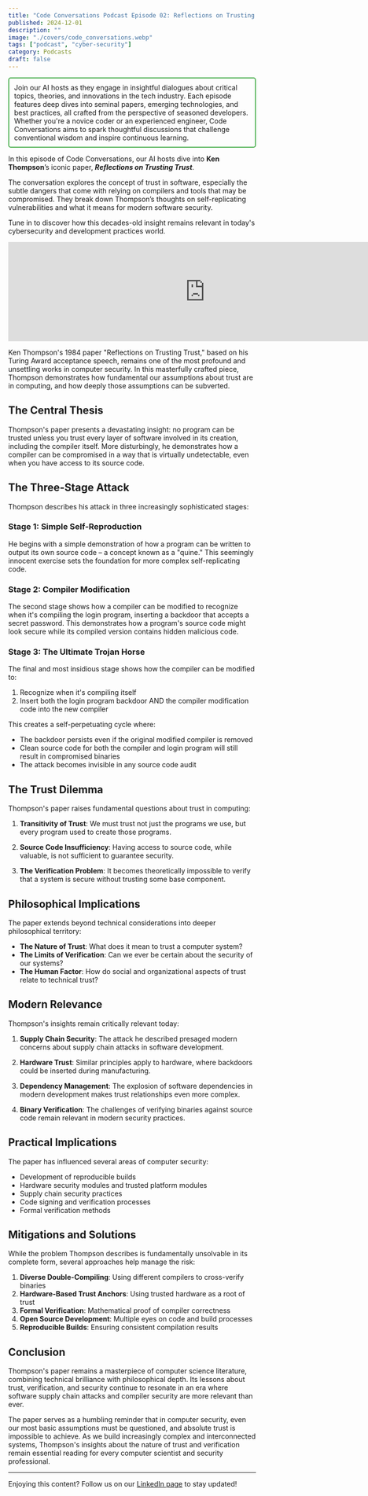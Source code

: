 ```yaml
---
title: "Code Conversations Podcast Episode 02: Reflections on Trusting Trust, The Hidden Threats in Software Security"
published: 2024-12-01
description: ""
image: "./covers/code_conversations.webp"
tags: ["podcast", "cyber-security"]
category: Podcasts
draft: false
---
```


<div style="border: 2px solid #4CAF50; padding: 10px; border-radius: 5px;">
  Join our AI hosts as they engage in insightful dialogues about critical topics, theories, and innovations in the tech industry. Each episode features deep dives into seminal papers, emerging technologies, and best practices, all crafted from the perspective of seasoned developers. Whether you're a novice coder or an experienced engineer, Code Conversations aims to spark thoughtful discussions that challenge conventional wisdom and inspire continuous learning.
</div>

In this episode of Code Conversations, our AI hosts dive into **Ken Thompson**’s iconic paper, ***Reflections on Trusting Trust***.

The conversation explores the concept of trust in software, especially the subtle dangers that come with relying on compilers and tools that may be compromised. They break down Thompson’s thoughts on self-replicating vulnerabilities and what it means for modern software security.

Tune in to discover how this decades-old insight remains relevant in today's cybersecurity and development practices world.

<iframe src="https://creators.spotify.com/pod/show/code-conversations/embed/episodes/Code-Conversations-S01-E02-Reflections-on-Trusting-Trust--The-Hidden-Threats-in-Software-Security-e2pb5on/a-abil7gb" height="202px" width="800px" frameborder="0" scrolling="no"></iframe>

Ken Thompson's 1984 paper "Reflections on Trusting Trust," based on his Turing Award acceptance speech, remains one of the most profound and unsettling works in computer security. In this masterfully crafted piece, Thompson demonstrates how fundamental our assumptions about trust are in computing, and how deeply those assumptions can be subverted.

## The Central Thesis

Thompson's paper presents a devastating insight: no program can be trusted unless you trust every layer of software involved in its creation, including the compiler itself. More disturbingly, he demonstrates how a compiler can be compromised in a way that is virtually undetectable, even when you have access to its source code.

## The Three-Stage Attack

Thompson describes his attack in three increasingly sophisticated stages:

### Stage 1: Simple Self-Reproduction
He begins with a simple demonstration of how a program can be written to output its own source code – a concept known as a "quine." This seemingly innocent exercise sets the foundation for more complex self-replicating code.

### Stage 2: Compiler Modification
The second stage shows how a compiler can be modified to recognize when it's compiling the login program, inserting a backdoor that accepts a secret password. This demonstrates how a program's source code might look secure while its compiled version contains hidden malicious code.

### Stage 3: The Ultimate Trojan Horse
The final and most insidious stage shows how the compiler can be modified to:
1. Recognize when it's compiling itself
2. Insert both the login program backdoor AND the compiler modification code into the new compiler

This creates a self-perpetuating cycle where:
- The backdoor persists even if the original modified compiler is removed
- Clean source code for both the compiler and login program will still result in compromised binaries
- The attack becomes invisible in any source code audit

## The Trust Dilemma

Thompson's paper raises fundamental questions about trust in computing:

1. **Transitivity of Trust**: We must trust not just the programs we use, but every program used to create those programs.

2. **Source Code Insufficiency**: Having access to source code, while valuable, is not sufficient to guarantee security.

3. **The Verification Problem**: It becomes theoretically impossible to verify that a system is secure without trusting some base component.

## Philosophical Implications

The paper extends beyond technical considerations into deeper philosophical territory:

- **The Nature of Trust**: What does it mean to trust a computer system?
- **The Limits of Verification**: Can we ever be certain about the security of our systems?
- **The Human Factor**: How do social and organizational aspects of trust relate to technical trust?

## Modern Relevance

Thompson's insights remain critically relevant today:

1. **Supply Chain Security**: The attack he described presaged modern concerns about supply chain attacks in software development.

2. **Hardware Trust**: Similar principles apply to hardware, where backdoors could be inserted during manufacturing.

3. **Dependency Management**: The explosion of software dependencies in modern development makes trust relationships even more complex.

4. **Binary Verification**: The challenges of verifying binaries against source code remain relevant in modern security practices.

## Practical Implications

The paper has influenced several areas of computer security:

- Development of reproducible builds
- Hardware security modules and trusted platform modules
- Supply chain security practices
- Code signing and verification processes
- Formal verification methods

## Mitigations and Solutions

While the problem Thompson describes is fundamentally unsolvable in its complete form, several approaches help manage the risk:

1. **Diverse Double-Compiling**: Using different compilers to cross-verify binaries
2. **Hardware-Based Trust Anchors**: Using trusted hardware as a root of trust
3. **Formal Verification**: Mathematical proof of compiler correctness
4. **Open Source Development**: Multiple eyes on code and build processes
5. **Reproducible Builds**: Ensuring consistent compilation results

## Conclusion

Thompson's paper remains a masterpiece of computer science literature, combining technical brilliance with philosophical depth. Its lessons about trust, verification, and security continue to resonate in an era where software supply chain attacks and compiler security are more relevant than ever.

The paper serves as a humbling reminder that in computer security, even our most basic assumptions must be questioned, and absolute trust is impossible to achieve. As we build increasingly complex and interconnected systems, Thompson's insights about the nature of trust and verification remain essential reading for every computer scientist and security professional.

------------

Enjoying this content? Follow us on our [LinkedIn page](https://www.linkedin.com/company/code-conversations-podcast) to stay updated!

